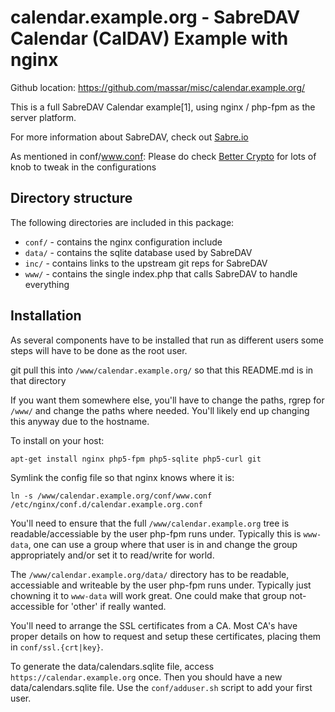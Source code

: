 # calendar.example.org - SabreDAV Calendar (CalDAV) Example with nginx

Github location: https://github.com/massar/misc/calendar.example.org/

This is a full SabreDAV Calendar example[1], using nginx / php-fpm as the server platform.

For more information about SabreDAV, check out [Sabre.io](http://sabre.io/)

As mentioned in conf/www.conf:
 Please do check [Better Crypto](http://bettercrypto.org) for lots of knob to tweak in the configurations

## Directory structure

The following directories are included in this package:

 * ```conf/``` - contains the nginx configuration include
 * ```data/``` - contains the sqlite database used by SabreDAV
 * ```inc/```  - contains links to the upstream git reps for SabreDAV
 * ```www/```  - contains the single index.php that calls SabreDAV to handle everything

## Installation

As several components have to be installed that run as different users some steps will have to be done as the root user.

git pull this into ```/www/calendar.example.org/``` so that this README.md is in that directory

If you want them somewhere else, you'll have to change the paths, rgrep for ```/www/``` and
change the paths where needed. You'll likely end up changing this anyway due to the hostname.

To install on your host:
```
apt-get install nginx php5-fpm php5-sqlite php5-curl git
```

Symlink the config file so that nginx knows where it is:
```
ln -s /www/calendar.example.org/conf/www.conf /etc/nginx/conf.d/calendar.example.org.conf
```

You'll need to ensure that the full ```/www/calendar.example.org``` tree is readable/accessiable
by the user php-fpm runs under. Typically this is ```www-data```, one can use a group where that
user is in and change the group appropriately and/or set it to read/write for world.

The ```/www/calendar.example.org/data/``` directory has to be readable, accessiable and writeable
by the user php-fpm runs under. Typically just chowning it to ```www-data``` will work great.
One could make that group not-accessible for 'other' if really wanted.

You'll need to arrange the SSL certificates from a CA. Most CA's have proper details
on how to request and setup these certificates, placing them in ```conf/ssl.{crt|key}```.

To generate the data/calendars.sqlite file, access ```https://calendar.example.org``` once.
Then you should have a new data/calendars.sqlite file. Use the ```conf/adduser.sh``` script
to add your first user.


